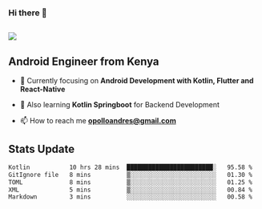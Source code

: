 ### Hi there 👋
<h2 align="left"><img src="https://readme-typing-svg.herokuapp.com?color='blue'&lines=I'm+Andrew+Opollo😊;Welcome+to+my+Github😜"> </h2>

## Android Engineer from Kenya


- 🌱 Currently focusing on **Android Development with Kotlin, Flutter and React-Native**

- 🔭 Also learning **Kotlin Springboot** for Backend Development

- 📫 How to reach me **opolloandres@gmail.com**


## Stats Update
<!--START_SECTION:waka-->

```txt
Kotlin           10 hrs 28 mins  ████████████████████████░   95.58 %
GitIgnore file   8 mins          ▒░░░░░░░░░░░░░░░░░░░░░░░░   01.30 %
TOML             8 mins          ▒░░░░░░░░░░░░░░░░░░░░░░░░   01.25 %
XML              5 mins          ▒░░░░░░░░░░░░░░░░░░░░░░░░   00.84 %
Markdown         3 mins          ░░░░░░░░░░░░░░░░░░░░░░░░░   00.58 %
```

<!--END_SECTION:waka-->



